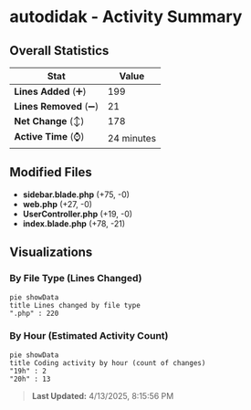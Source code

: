 # autodidak - Activity Summary 

## Overall Statistics

| Stat                   | Value                                                             |
| ---------------------- | ----------------------------------------------------------------- |
| **Lines Added** (➕)   | 199                                          |
| **Lines Removed** (➖) | 21                                        |
| **Net Change** (↕)    | 178                |
| **Active Time** (⌚)   | 24 minutes |


## Modified Files
- **sidebar.blade.php** (+75, -0)
- **web.php** (+27, -0)
- **UserController.php** (+19, -0)
- **index.blade.php** (+78, -21)

## Visualizations

### By File Type (Lines Changed)

```mermaid
pie showData
title Lines changed by file type
".php" : 220
```

### By Hour (Estimated Activity Count)

```mermaid
pie showData
title Coding activity by hour (count of changes)
"19h" : 2
"20h" : 13
```


> **Last Updated:** 4/13/2025, 8:15:56 PM